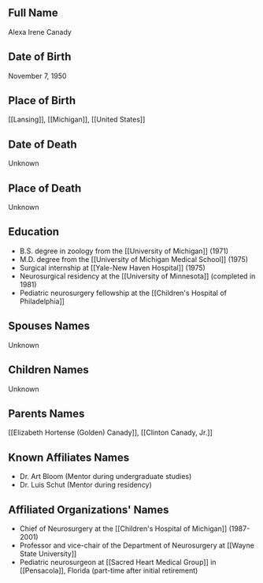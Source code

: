 
## Full Name
Alexa Irene Canady

## Date of Birth
November 7, 1950

## Place of Birth
[[Lansing]], [[Michigan]], [[United States]]

## Date of Death
Unknown

## Place of Death
Unknown

## Education
- B.S. degree in zoology from the [[University of Michigan]] (1971)
- M.D. degree from the [[University of Michigan Medical School]] (1975)
- Surgical internship at [[Yale-New Haven Hospital]] (1975)
- Neurosurgical residency at the [[University of Minnesota]] (completed in 1981)
- Pediatric neurosurgery fellowship at the [[Children's Hospital of Philadelphia]]

## Spouses Names
Unknown

## Children Names
Unknown

## Parents Names
[[Elizabeth Hortense (Golden) Canady]], [[Clinton Canady, Jr.]]

## Known Affiliates Names
- Dr. Art Bloom (Mentor during undergraduate studies)
- Dr. Luis Schut (Mentor during residency)

## Affiliated Organizations' Names
- Chief of Neurosurgery at the [[Children's Hospital of Michigan]] (1987-2001)
- Professor and vice-chair of the Department of Neurosurgery at [[Wayne State University]]
- Pediatric neurosurgeon at [[Sacred Heart Medical Group]] in [[Pensacola]], Florida (part-time after initial retirement)

